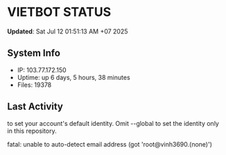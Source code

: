# VIETBOT STATUS
**Updated**: Sat Jul 12 01:51:13 AM +07 2025

## System Info
- IP: 103.77.172.150
- Uptime: up 6 days, 5 hours, 38 minutes
- Files: 19378

## Last Activity

to set your account's default identity.
Omit --global to set the identity only in this repository.

fatal: unable to auto-detect email address (got 'root@vinh3690.(none)')

